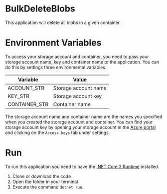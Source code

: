 # BulkDeleteBlobs
This application will delete all blobs in a given container.

# Environment Variables
To access your storage account and container, you need to pass your storage account name, key and container name to the application. You can do this by settings three environmental variables.

| Variable      | Value                 |
| ------------- |-----------------------|
| ACCOUNT_STR   | Storage account name  |
| KEY_STR       | Storage account key   |
| CONTAINER_STR | Container name        |

The storage account name and container name are the names you specified when you created the storage account and container. You can find your storage account key by opening your storage account in the [Azure portal](https://portal.azure.com/) and clicking on the `Access keys` tab under settings.

# Run
To run this application you need to have the [.NET Core 3 Runtime](https://dotnet.microsoft.com/download/dotnet-core/3.0/runtime) installed.

1. Clone or download the code
2. Open the folder in your terminal
3. Execute the command `dotnet run`.
